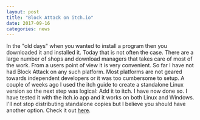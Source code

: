 ```yaml
---
layout: post
title: "Block Attack on itch.io"
date: 2017-09-16
categories: news
---
```

In the "old days" when you wanted to install a program then you downloaded it and installed it. Today that is not often the case. There are a large number of shops and download managers that takes care of most of the work. From a users point of view it is very convenient. So far I have not had Block Attack on any such platform. Most platforms are not geared towards independent developers or it was too cumbersome to setup. A couple of weeks ago I used the itch guide to create a standalone Linux version so the next step was logical: Add it to itch. I have now done so. I have tested it with the itch.io app and it works on both Linux and Windows. I'll not stop distributing standalone copies but I believe you should have another option. Check it out [here](https://sago008.itch.io/blockattack).
